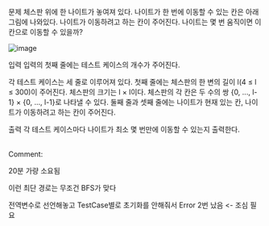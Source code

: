 문제
체스판 위에 한 나이트가 놓여져 있다. 나이트가 한 번에 이동할 수 있는 칸은 아래 그림에 나와있다. 나이트가 이동하려고 하는 칸이 주어진다. 나이트는 몇 번 움직이면 이 칸으로 이동할 수 있을까?

![image](https://github.com/sangwon2659/SoftwareCertiPrep/assets/60720982/12952087-97f5-4fd4-86c4-1b1a96378533)

입력
입력의 첫째 줄에는 테스트 케이스의 개수가 주어진다.

각 테스트 케이스는 세 줄로 이루어져 있다. 첫째 줄에는 체스판의 한 변의 길이 l(4 ≤ l ≤ 300)이 주어진다. 체스판의 크기는 l × l이다. 체스판의 각 칸은 두 수의 쌍 {0, ..., l-1} × {0, ..., l-1}로 나타낼 수 있다. 둘째 줄과 셋째 줄에는 나이트가 현재 있는 칸, 나이트가 이동하려고 하는 칸이 주어진다.

출력
각 테스트 케이스마다 나이트가 최소 몇 번만에 이동할 수 있는지 출력한다.

<br>
Comment:

20분 가량 소요됨

이런 최단 경로는 무조건 BFS가 맞다

전역변수로 선언해놓고 TestCase별로 초기화를 안해줘서 Error 2번 났음 <- 조심 필요

